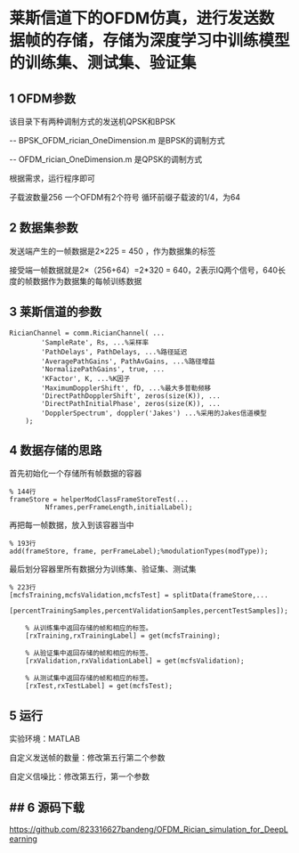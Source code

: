 # 莱斯信道下的OFDM仿真，进行发送数据帧的存储，存储为深度学习中训练模型的训练集、测试集、验证集

## 1 OFDM参数
该目录下有两种调制方式的发送机QPSK和BPSK

-- BPSK_OFDM_rician_OneDimension.m 是BPSK的调制方式

-- OFDM_rician_OneDimension.m 是QPSK的调制方式

根据需求，运行程序即可

子载波数量256
一个OFDM有2个符号
循环前缀子载波的1/4，为64

## 2 数据集参数

发送端产生的一帧数据是2×225 = 450 ，作为数据集的标签

接受端一帧数据就是2×（256+64）=2*320 = 640，2表示IQ两个信号，640长度的帧数据作为数据集的每帧训练数据
## 3 莱斯信道的参数

```
RicianChannel = comm.RicianChannel( ...
        'SampleRate', Rs, ...%采样率
        'PathDelays', PathDelays, ...%路径延迟
        'AveragePathGains', PathAvGains, ...%路径增益
        'NormalizePathGains', true, ...
        'KFactor', K, ...%K因子
        'MaximumDopplerShift', fD, ...%最大多普勒频移
        'DirectPathDopplerShift', zeros(size(K)), ...
        'DirectPathInitialPhase', zeros(size(K)), ...
        'DopplerSpectrum', doppler('Jakes') ...%采用的Jakes信道模型
    );

```
## 4 数据存储的思路

首先初始化一个存储所有帧数据的容器

```
% 144行
frameStore = helperModClassFrameStoreTest(...
         Nframes,perFrameLength,initialLabel);
```

再把每一帧数据，放入到该容器当中

```
% 193行
add(frameStore, frame, perFrameLabel);%modulationTypes(modType));
```

最后划分容器里所有数据分为训练集、验证集、测试集

```
% 223行
[mcfsTraining,mcfsValidation,mcfsTest] = splitData(frameStore,...
    [percentTrainingSamples,percentValidationSamples,percentTestSamples]);
    
    % 从训练集中返回存储的帧和相应的标签。
    [rxTraining,rxTrainingLabel] = get(mcfsTraining);
    
    % 从验证集中返回存储的帧和相应的标签。
    [rxValidation,rxValidationLabel] = get(mcfsValidation);

    % 从测试集中返回存储的帧和相应的标签。
    [rxTest,rxTestLabel] = get(mcfsTest);
```

## 5 运行

实验环境：MATLAB 

自定义发送帧的数量：修改第五行第二个参数

自定义信噪比：修改第五行，第一个参数



## ## 6 源码下载
https://github.com/823316627bandeng/OFDM_Rician_simulation_for_DeepLearning

